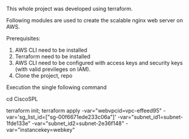 This whole project was developed using terraform.

Following modules are used to create the scalable nginx web server on AWS.

Prerequisites: 

1) AWS CLI need to be installed
2) Terraform need to be installed
3) AWS CLI need to be configured with access keys and security keys (with valid previleges on IAM).
4) Clone the project, repo  

Execution the single following command 

cd CiscoSPL

terraform init; terraform apply -var="webvpcid=vpc-effeed95" -var='sg_list_id=["sg-00f6671ede233c06a"]' -var="subnet_id1=subnet-1fde133e" -var="subnet_id2=subnet-2e36f148" -var="instancekey=webkey"
